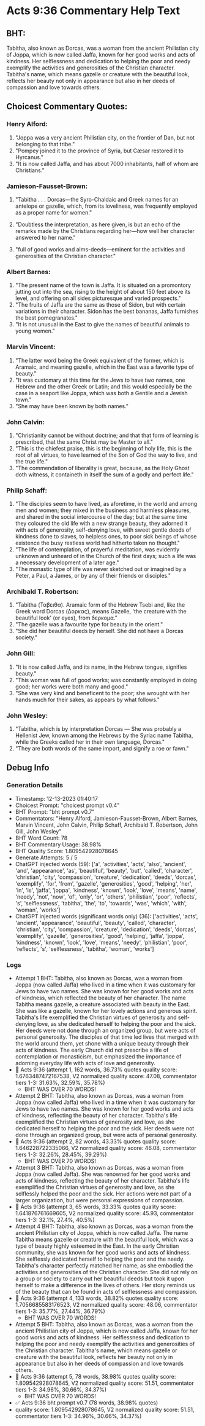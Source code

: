 # Acts 9:36 Commentary Help Text

## BHT:
Tabitha, also known as Dorcas, was a woman from the ancient Philistian city of Joppa, which is now called Jaffa, known for her good works and acts of kindness. Her selflessness and dedication to helping the poor and needy exemplify the activities and generosities of the Christian character. Tabitha's name, which means gazelle or creature with the beautiful look, reflects her beauty not only in appearance but also in her deeds of compassion and love towards others.

## Choicest Commentary Quotes:
### Henry Alford:
1. "Joppa was a very ancient Philistian city, on the frontier of Dan, but not belonging to that tribe."
2. "Pompey joined it to the province of Syria, but Cæsar restored it to Hyrcanus."
3. "It is now called Jaffa, and has about 7000 inhabitants, half of whom are Christians."

### Jamieson-Fausset-Brown:
1. "Tabitha . . . Dorcas—the
	Syro-Chaldaic and Greek names for an antelope or
	gazelle, which, from its loveliness, was frequently employed
	as a proper name for women."
	
2. "Doubtless the
	interpretation, as here given, is but an echo of the remarks made by
	the Christians regarding her—how well her character answered to her
	name."
	
3. "full of good works and
	alms-deeds—eminent for the activities and generosities of the
	Christian character."

### Albert Barnes:
1. "The present name of the town is Jaffa. It is situated on a promontory jutting out into the sea, rising to the height of about 150 feet above its level, and offering on all sides picturesque and varied prospects."
2. "The fruits of Jaffa are the same as those of Sidon, but with certain variations in their character. Sidon has the best bananas, Jaffa furnishes the best pomegranates."
3. "It is not unusual in the East to give the names of beautiful animals to young women."

### Marvin Vincent:
1. "The latter word being the Greek equivalent of the former, which is Aramaic, and meaning gazelle, which in the East was a favorite type of beauty." 
2. "It was customary at this time for the Jews to have two names, one Hebrew and the other Greek or Latin; and this would especially be the case in a seaport like Joppa, which was both a Gentile and a Jewish town." 
3. "She may have been known by both names."

### John Calvin:
1. "Christianity cannot be without doctrine; and that that form of learning is prescribed, that the same Christ may be Master to all."
2. "This is the chiefest praise, this is the beginning of holy life, this is the root of all virtues, to have learned of the Son of God the way to live, and the true life."
3. "The commendation of liberality is great, because, as the Holy Ghost doth witness, it containeth in itself the sum of a godly and perfect life."

### Philip Schaff:
1. "The disciples seem to have lived, as aforetime, in the world and among men and women; they mixed in the business and harmless pleasures, and shared in the social intercourse of the day; but at the same time they coloured the old life with a new strange beauty, they adorned it with acts of generosity, self-denying love, with sweet gentle deeds of kindness done to slaves, to helpless ones, to poor sick beings of whose existence the busy restless world had hitherto taken no thought."
2. "The life of contemplation, of prayerful meditation, was evidently unknown and unheard of in the Church of the first days; such a life was a necessary development of a later age."
3. "The monastic type of life was never sketched out or imagined by a Peter, a Paul, a James, or by any of their friends or disciples."

### Archibald T. Robertson:
1. "Tabitha (Ταβειθα). Aramaic form of the Hebrew Tsebi and, like the Greek word Dorcas (Δορκας), means Gazelle, 'the creature with the beautiful look' (or eyes), from δερκομα." 
2. "The gazelle was a favourite type for beauty in the orient." 
3. "She did her beautiful deeds by herself. She did not have a Dorcas society."

### John Gill:
1. "It is now called Jaffa, and its name, in the Hebrew tongue, signifies beauty."
2. "This woman was full of good works; was constantly employed in doing good; her works were both many and good."
3. "She was very kind and beneficent to the poor; she wrought with her hands much for their sakes, as appears by what follows."

### John Wesley:
1. "Tabitha, which is by interpretation Dorcas — She was probably a Hellenist Jew, known among the Hebrews by the Syriac name Tabitha, while the Greeks called her in their own language, Dorcas." 
2. "They are both words of the same import, and signify a roe or fawn."


## Debug Info
### Generation Details
- Timestamp: 12-13-2023 01:40:17
- Choicest Prompt: "choicest prompt v0.4"
- BHT Prompt: "bht prompt v0.7"
- Commentators: "Henry Alford, Jamieson-Fausset-Brown, Albert Barnes, Marvin Vincent, John Calvin, Philip Schaff, Archibald T. Robertson, John Gill, John Wesley"
- BHT Word Count: 78
- BHT Commentary Usage: 38.98%
- BHT Quality Score: 1.809542928078645
- Generate Attempts: 5 / 5
- ChatGPT injected words (59):
	['a', 'activities', 'acts', 'also', 'ancient', 'and', 'appearance', 'as', 'beautiful', 'beauty', 'but', 'called', 'character', 'christian', 'city', 'compassion', 'creature', 'dedication', 'deeds', 'dorcas', 'exemplify', 'for', 'from', 'gazelle', 'generosities', 'good', 'helping', 'her', 'in', 'is', 'jaffa', 'joppa', 'kindness', 'known', 'look', 'love', 'means', 'name', 'needy', 'not', 'now', 'of', 'only', 'or', 'others', 'philistian', 'poor', 'reflects', 's', 'selflessness', 'tabitha', 'the', 'to', 'towards', 'was', 'which', 'with', 'woman', 'works']
- ChatGPT injected words (significant words only) (36):
	['activities', 'acts', 'ancient', 'appearance', 'beautiful', 'beauty', 'called', 'character', 'christian', 'city', 'compassion', 'creature', 'dedication', 'deeds', 'dorcas', 'exemplify', 'gazelle', 'generosities', 'good', 'helping', 'jaffa', 'joppa', 'kindness', 'known', 'look', 'love', 'means', 'needy', 'philistian', 'poor', 'reflects', 's', 'selflessness', 'tabitha', 'woman', 'works']

### Logs
- Attempt 1 BHT: Tabitha, also known as Dorcas, was a woman from Joppa (now called Jaffa) who lived in a time when it was customary for Jews to have two names. She was known for her good works and acts of kindness, which reflected the beauty of her character. The name Tabitha means gazelle, a creature associated with beauty in the East. She was like a gazelle, known for her lovely actions and generous spirit. Tabitha's life exemplified the Christian virtues of generosity and self-denying love, as she dedicated herself to helping the poor and the sick. Her deeds were not done through an organized group, but were acts of personal generosity. The disciples of that time led lives that merged with the world around them, yet shone with a unique beauty through their acts of kindness. The early Church did not prescribe a life of contemplation or monasticism, but emphasized the importance of adorning everyday life with acts of love and generosity.
- 🔄 Acts 9:36 (attempt 1, 162 words, 36.73% quotes quality score: 1.6763487472167538, V2 normalized quality score: 47.08, commentator tiers 1-3: 31.63%, 32.59%, 35.78%) 
	- BHT WAS OVER 70 WORDS!
- Attempt 2 BHT: Tabitha, also known as Dorcas, was a woman from Joppa (now called Jaffa) who lived in a time when it was customary for Jews to have two names. She was known for her good works and acts of kindness, reflecting the beauty of her character. Tabitha's life exemplified the Christian virtues of generosity and love, as she dedicated herself to helping the poor and the sick. Her deeds were not done through an organized group, but were acts of personal generosity.
- 🔄 Acts 9:36 (attempt 2, 82 words, 43.33% quotes quality score: 1.646228722335066, V2 normalized quality score: 46.08, commentator tiers 1-3: 32.26%, 28.45%, 39.29%) 
	- BHT WAS OVER 70 WORDS!
- Attempt 3 BHT: Tabitha, also known as Dorcas, was a woman from Joppa (now called Jaffa). She was renowned for her good works and acts of kindness, reflecting the beauty of her character. Tabitha's life exemplified the Christian virtues of generosity and love, as she selflessly helped the poor and the sick. Her actions were not part of a larger organization, but were personal expressions of compassion.
- 🔄 Acts 9:36 (attempt 3, 65 words, 33.33% quotes quality score: 1.641876761669605, V2 normalized quality score: 45.93, commentator tiers 1-3: 32.1%, 27.4%, 40.5%)
- Attempt 4 BHT: Tabitha, also known as Dorcas, was a woman from the ancient Philistian city of Joppa, which is now called Jaffa. The name Tabitha means gazelle or creature with the beautiful look, which was a type of beauty highly esteemed in the East. In the early Christian community, she was known for her good works and acts of kindness. She selflessly dedicated herself to helping the poor and the needy. Tabitha's character perfectly matched her name, as she embodied the activities and generosities of the Christian character. She did not rely on a group or society to carry out her beautiful deeds but took it upon herself to make a difference in the lives of others. Her story reminds us of the beauty that can be found in acts of selflessness and compassion.
- 🔄 Acts 9:36 (attempt 4, 133 words, 38.82% quotes quality score: 1.7056685583176523, V2 normalized quality score: 48.06, commentator tiers 1-3: 35.77%, 27.44%, 36.79%) 
	- BHT WAS OVER 70 WORDS!
- Attempt 5 BHT: Tabitha, also known as Dorcas, was a woman from the ancient Philistian city of Joppa, which is now called Jaffa, known for her good works and acts of kindness. Her selflessness and dedication to helping the poor and needy exemplify the activities and generosities of the Christian character. Tabitha's name, which means gazelle or creature with the beautiful look, reflects her beauty not only in appearance but also in her deeds of compassion and love towards others.
- 🔄 Acts 9:36 (attempt 5, 78 words, 38.98% quotes quality score: 1.809542928078645, V2 normalized quality score: 51.51, commentator tiers 1-3: 34.96%, 30.66%, 34.37%) 
	- BHT WAS OVER 70 WORDS!
- ✅ Acts 9:36 bht prompt v0.7 (78 words, 38.98% quotes)
- quality score: 1.809542928078645, V2 normalized quality score: 51.51, commentator tiers 1-3: 34.96%, 30.66%, 34.37%)